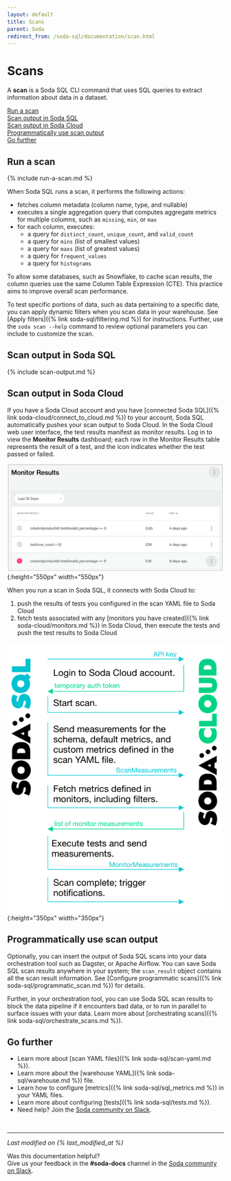 ```yaml
---
layout: default
title: Scans
parent: Soda
redirect_from: /soda-sql/documentation/scan.html
---
```


# Scans 

A **scan** is a Soda SQL CLI command that uses SQL queries to extract information about data in a dataset.

[Run a scan](#run-a-scan)<br />
[Scan output in Soda SQL](#scan-output-in-soda-sql)<br />
[Scan output in Soda Cloud](#scan-output-in-soda-cloud)<br />
[Programmatically use scan output](#programmatically-use-scan-output)<br />
[Go further](#go-further)<br />

## Run a scan

{% include run-a-scan.md %}

When Soda SQL runs a scan, it performs the following actions:
- fetches column metadata (column name, type, and nullable)
- executes a single aggregation query that computes aggregate metrics for multiple columns, such as `missing`, `min`, or `max`
- for each column, executes:
  - a query for `distinct_count`, `unique_count`, and `valid_count`
  - a query for `mins` (list of smallest values)
  - a query for `maxs` (list of greatest values)
  - a query for `frequent_values`
  - a query for `histograms`

To allow some databases, such as Snowflake, to cache scan results, the column queries use the same Column Table Expression (CTE). This practice aims to improve overall scan performance.

To test specific portions of data, such as data pertaining to a specific date, you can apply dynamic filters when you scan data in your warehouse. See [Apply filters]({% link soda-sql/filtering.md %}) for instructions. Further, use the `soda scan --help` command to review optional parameters you can include to customize the scan. 

## Scan output in Soda SQL

{% include scan-output.md %}

## Scan output in Soda Cloud

If you have a Soda Cloud account and you have [connected Soda SQL]({% link soda-cloud/connect_to_cloud.md %}) to your account, Soda SQL automatically pushes your scan output to Soda Cloud. In the Soda Cloud web user interface, the test results manifest as monitor results. Log in to view the **Monitor Results** dashboard; each row in the Monitor Results table represents the result of a test, and the icon indicates whether the test passed or failed.

![monitor-results](/assets/images/monitor-results.png){:height="550px" width="550px"}

When you run a scan in Soda SQL, it connects with Soda Cloud to:
1. push the results of tests you configured in the scan YAML file to Soda Cloud
2. fetch tests associated with any [monitors you have created]({% link soda-cloud/monitors.md %}) in Soda Cloud, then execute the tests and push the test results to Soda Cloud

![scan-with-cloud](/assets/images/scan-with-cloud.png){:height="350px" width="350px"}



## Programmatically use scan output 

Optionally, you can insert the output of Soda SQL scans into your data orchestration tool such as Dagster, or Apache Airflow. You can save Soda SQL scan results anywhere in your system; the `scan_result` object contains all the scan result information. See [Configure programmatic scans]({% link soda-sql/programmatic_scan.md %}) for details.

Further, in your orchestration tool, you can use Soda SQL scan results to block the data pipeline if it encounters bad data, or to run in parallel to surface issues with your data. Learn more about [orchestrating scans]({% link soda-sql/orchestrate_scans.md %}).

## Go further

* Learn more about [scan YAML files]({% link soda-sql/scan-yaml.md %}).
* Learn more about the [warehouse YAML]({% link soda-sql/warehouse.md %}) file.
* Learn how to configure [metrics]({% link soda-sql/sql_metrics.md %}) in your YAML files.
* Learn more about configuring [tests]({% link soda-sql/tests.md %}).
* Need help? Join the <a href="http://community.soda.io/slack" target="_blank"> Soda community on Slack</a>.

<br />

---
*Last modified on {% last_modified_at %}*

Was this documentation helpful? <br /> Give us your feedback in the **#soda-docs** channel in the <a href="http://community.soda.io/slack" target="_blank"> Soda community on Slack</a>.